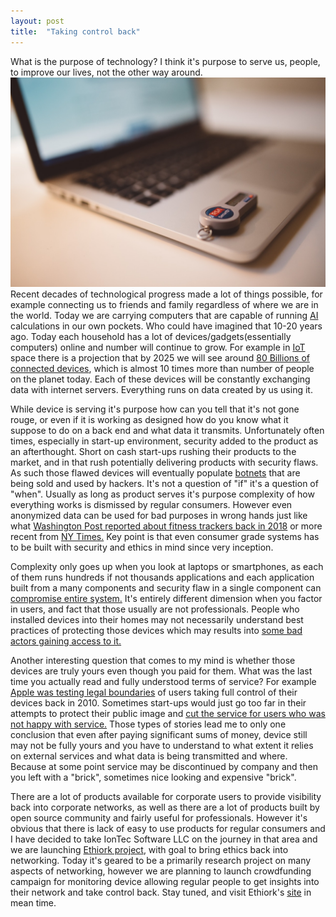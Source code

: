 ```yaml
---
layout: post 
title:  "Taking control back"
---
```



What is the purpose of technology? I think it's purpose to serve us, people, to improve our lives, not the other way around.
![Computer Image](/assets/computer-767784_1280.jpg)
Recent decades of technological progress made a lot of things possible, for example connecting us to friends and family regardless of where we are in the world.<!--more--> Today we are carrying computers that are capable of running <a href="https://en.wikipedia.org/wiki/Artificial_intelligence">AI</a> calculations in our own pockets. Who could have imagined that 10-20 years ago. Today each household has a lot of devices/gadgets(essentially computers) online and number will continue to grow. For example in <a href="https://en.wikipedia.org/wiki/Internet_of_things">IoT</a> space there is a projection that by 2025 we will see around <a href="https://www.forbes.com/sites/michaelkanellos/2016/03/03/152000-smart-devices-every-minute-in-2025-idc-outlines-the-future-of-smart-things/#43300f14b63e">80 Billions of connected devices</a>, which is almost 10 times more than number of people on the planet today. Each of these devices will be constantly exchanging data with internet servers. Everything runs on data created by us using it.
<!--more-->
While device is serving it's purpose how can you tell that it's not gone rouge, or even if it is working as designed how do you know what it suppose to do on a back end and what data it transmits. Unfortunately often times, especially in start-up environment, security added to the product as an afterthought. Short on cash start-ups rushing their products to the market, and in that rush potentially delivering products with security flaws. As such those flawed devices will eventually populate <a href="https://en.wikipedia.org/wiki/Botnet">botnets</a> that are being sold and used by hackers. It's not a question of "if" it's a question of "when". Usually as long as product serves it's purpose complexity of how everything works is dismissed by regular consumers. However even anonymized data can be used for bad purposes in wrong hands just like what <a href="https://www.washingtonpost.com/world/a-map-showing-the-users-of-fitness-devices-lets-the-world-see-where-us-soldiers-are-and-what-they-are-doing/2018/01/28/86915662-0441-11e8-aa61-f3391373867e_story.html">Washington Post reported about fitness trackers back in 2018</a> or more recent from <a href="https://www.nytimes.com/interactive/2019/12/20/opinion/location-data-national-security.html">NY Times.</a>  Key point is that even consumer grade systems has to be built with security and ethics in mind since very inception.

Complexity only goes up when you look at laptops or smartphones, as each of them runs hundreds if not thousands applications and each application built from a many components and security flaw in a single component can <a href="https://gadgets.ndtv.com/apps/news/hp-fixes-vulnerability-in-its-controversial-touchpoint-analytics-bloatware-pc-app-2116663">compromise entire system.</a>
It's entirely different dimension when you factor in users, and fact that those usually are not professionals. People who installed devices into their homes may not necessarily understand best practices of protecting those devices which may results into <a href="https://abcnews.go.com/US/ring-security-camera-hacks-homeowners-subjected-racial-abuse/story?id=67679790">some bad actors gaining access to it.</a>

Another interesting question that comes to my mind is whether those devices are truly yours even though you paid for them. What was the last time you actually read and fully understood terms of service? For example <a href="https://www.wired.com/2010/07/feds-ok-iphone-jailbreaking/">Apple was testing legal boundaries</a> of users taking full control of their devices back in 2010. Sometimes start-ups would just go too far in their attempts to protect  their public image and <a href="https://www.theregister.co.uk/2017/04/04/iot_garage_door_startup_bad_pr/">cut the service for users who was not happy with service.</a> Those types of stories lead me to only one conclusion that even after paying significant sums of money, device still may not be fully yours and you have to understand to what extent it relies on external services and what data is being transmitted and where. Because at some point service may be discontinued by company and then you left with a "brick", sometimes nice looking and expensive "brick".


There are a lot of products available for corporate users to provide visibility back into corporate networks, as well as there are a lot of products built by open source community and fairly useful for professionals. However it's obvious that there is lack of easy to use products for regular consumers and I have decided to take IonTec Software LLC on the journey in that area and we are launching <a href="https://www.ethiork.com/">Ethiork project</a>, with goal to bring ethics back into networking. Today it's geared to be a primarily research project on many aspects of networking, however we are planning to launch crowdfunding campaign for monitoring device allowing regular people to get insights into their network and take control back. Stay tuned, and visit Ethiork's <a href="https://www.ethiork.com/">site</a> in mean time.

